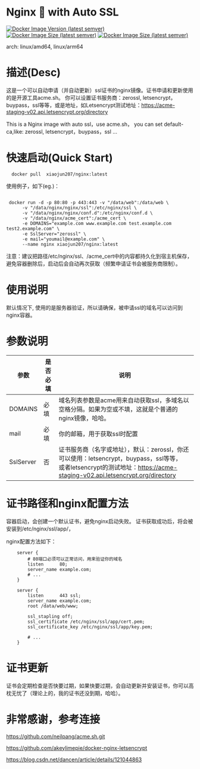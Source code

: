 
# Nginx 💖 with Auto SSL
[![Docker Image Version (latest semver)](https://img.shields.io/docker/v/xiaojun207/nginx?sort=semver)](https://hub.docker.com/r/xiaojun207/nginx)
[![Docker Image Size (latest semver)](https://img.shields.io/docker/image-size/xiaojun207/nginx?sort=semver)](https://hub.docker.com/r/xiaojun207/nginx)
[![Docker Image Size (latest semver)](https://img.shields.io/docker/pulls/xiaojun207/nginx)](https://hub.docker.com/r/xiaojun207/nginx)

arch: linux/amd64, linux/arm64

# 描述(Desc)
这是一个可以自动申请（并自动更新）ssl证书的nginx镜像。证书申请和更新使用的是开源工具acme.sh。
你可以设置证书服务商：zerossl, letsencrypt，buypass，ssl等等，或是地址，如Letsencrypt测试地址：https://acme-staging-v02.api.letsencrypt.org/directory

This is a Nginx image with auto ssl，use acme.sh， you can set default-ca,like: zerossl, letsencrypt，buypass，ssl ...


# 快速启动(Quick Start)

```shell
  docker pull  xiaojun207/nginx:latest
```

使用例子，如下(eg.)：
```shell

 docker run -d -p 80:80 -p 443:443 -v "/data/web":/data/web \
      -v "/data/nginx/nginx/ssl":/etc/nginx/ssl \
      -v "/data/nginx/nginx/conf.d":/etc/nginx/conf.d \
      -v "/data/nginx/acme_cert":/acme_cert \
      -e DOMAINS="example.com www.example.com test.example.com test2.example.com" \
      -e SslServer="zerossl" \
      -e mail="youmail@example.com" \
      --name nginx xiaojun207/nginx:latest
```
注意：建议把路径/etc/nginx/ssl、/acme_cert中的内容都持久化到宿主机保存，避免容器删除后，启动后会自动再次获取（频繁申请证书会被服务商限制）。

# 使用说明
默认情况下, 使用的是服务器验证，所以请确保，被申请ssl的域名可以访问到nginx容器。

# 参数说明

| 参数         | 是否必填 | 说明                                                                                                                                     |
|------------|------|----------------------------------------------------------------------------------------------------------------------------------------|
| DOMAINS    | 必填   | 域名列表参数是acme用来自动获取ssl，多域名以空格分隔。如果为空或不填，这就是个普通的nginx镜像，哈哈。                                                                               |
| mail       | 必填   | 你的邮箱，用于获取ssl时配置                                                                                                                        |
| SslServer  | 否    | 证书服务商（名字或地址），默认：zerossl，你还可以使用：letsencrypt，buypass，ssl等等，<br>或者letsencrypt的测试地址：https://acme-staging-v02.api.letsencrypt.org/directory |

# 证书路径和nginx配置方法
容器启动，会创建一个默认证书，避免nginx启动失败。 证书获取成功后，将会被安装到/etc/nginx/ssl/app/，

nginx配置方法如下：
```shell
    server {
        # 80端口必须可以正常访问，用来验证你的域名
        listen      80;
        server_name example.com;
        # ...
    }
    
    server {
        listen      443 ssl;
        server_name example.com;
        root /data/web/www;
    
        ssl_stapling off;
        ssl_certificate /etc/nginx/ssl/app/cert.pem;
        ssl_certificate_key /etc/nginx/ssl/app/key.pem;
    
        # ...
    }

```

# 证书更新
证书会定期检查是否快要过期，如果快要过期，会自动更新并安装证书，你可以高枕无忧了（理论上的，我的证书还没到期，哈哈）。

# 非常感谢，参考连接

https://github.com/neilpang/acme.sh.git

https://github.com/akeylimepie/docker-nginx-letsencrypt

https://blog.csdn.net/dancen/article/details/121044863



